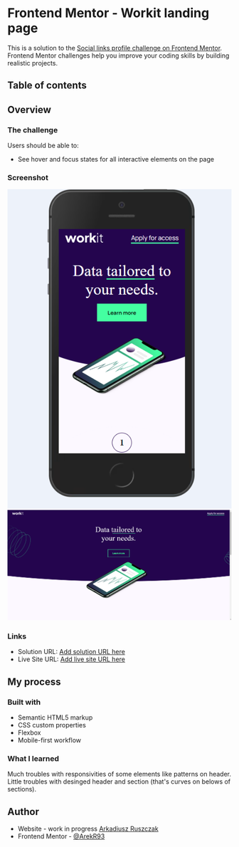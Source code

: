 # Frontend Mentor - Workit landing page

This is a solution to the [Social links profile challenge on Frontend Mentor](https://www.frontendmentor.io/challenges/social-links-profile-UG32l9m6dQ). Frontend Mentor challenges help you improve your coding skills by building realistic projects. 

## Table of contents



## Overview

### The challenge

Users should be able to:

- See hover and focus states for all interactive elements on the page

### Screenshot

![Mobile Version.](./design/Mobile-version.png)
![Desktop Version.](./design/Desktop-version.png)


### Links

- Solution URL: [Add solution URL here](https://your-solution-url.com)
- Live Site URL: [Add live site URL here](https://your-live-site-url.com)

## My process

### Built with

- Semantic HTML5 markup
- CSS custom properties
- Flexbox
- Mobile-first workflow



### What I learned
Much troubles with responsivities of some elements like patterns on header. Little troubles with desinged header and section (that's curves on belows of sections).



## Author

- Website - work in progress [Arkadiusz Ruszczak](https://www.your-site.com)
- Frontend Mentor - [@ArekR93](https://www.frontendmentor.io/profile/ArekR93)



